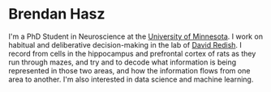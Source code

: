 # Brendan Hasz

I'm a PhD Student in Neuroscience at the 
[University of Minnesota](https://twin-cities.umn.edu/).
I work on habitual and deliberative decision-making in the lab of 
[David Redish](http://redishlab.neuroscience.umn.edu/).
I record from cells in the hippocampus and prefrontal cortex of rats as they run
through mazes, and try and to decode what information is being represented in 
those two areas, and how the information flows from one area to another.
I'm also interested in data science and machine learning.

